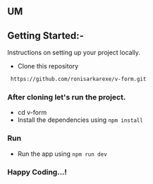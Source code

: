 ## UM

## Getting Started:-

Instructions on setting up your project locally.

- Clone this repository

```sh
 https://github.com/ronisarkarexe/v-form.git
```

### After cloning let's run the project.

- cd v-form
- Install the dependencies using `npm install`

### Run

- Run the app using `npm run dev`

### Happy Coding...!
